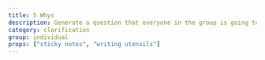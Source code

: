 ```yaml
---
title: 5 Whys
description: Generate a question that everyone in the group is going to answer. For example, “What makes a great...?” Everyone should write their first answer on a sticky note. Then they should answer “Why  is that true?”, sticking that answer on top of their first answer. Repeat this process (at least) 5 times.
category: clarification
group: individual
props: ["sticky notes", "writing utensils"]
---
```

